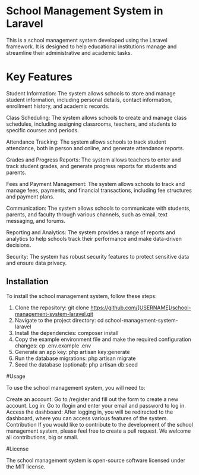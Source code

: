 # School Management System in Laravel

This is a school management system developed using the Laravel framework. It is designed to help educational institutions manage and streamline their administrative and academic tasks.

# Key Features

Student Information: The system allows schools to store and manage student information, including personal details, contact information, enrollment history, and academic records.

Class Scheduling: The system allows schools to create and manage class schedules, including assigning classrooms, teachers, and students to specific courses and periods.

Attendance Tracking: The system allows schools to track student attendance, both in person and online, and generate attendance reports.

Grades and Progress Reports: The system allows teachers to enter and track student grades, and generate progress reports for students and parents.

Fees and Payment Management: The system allows schools to track and manage fees, payments, and financial transactions, including fee structures and payment plans.

Communication: The system allows schools to communicate with students, parents, and faculty through various channels, such as email, text messaging, and forums.

Reporting and Analytics: The system provides a range of reports and analytics to help schools track their performance and make data-driven decisions.

Security: The system has robust security features to protect sensitive data and ensure data privacy.

## Installation
To install the school management system, follow these steps:

1) Clone the repository: git clone https://github.com/[USERNAME]/school-management-system-laravel.git
2) Navigate to the project directory: cd school-management-system-laravel
3) Install the dependencies: composer install
4) Copy the example environment file and make the required configuration changes: cp .env.example .env
5) Generate an app key: php artisan key:generate
6) Run the database migrations: php artisan migrate
7) Seed the database (optional): php artisan db:seed

#Usage

To use the school management system, you will need to:

Create an account: Go to /register and fill out the form to create a new account.
Log in: Go to /login and enter your email and password to log in.
Access the dashboard: After logging in, you will be redirected to the dashboard, where you can access various features of the system.
Contribution
If you would like to contribute to the development of the school management system, please feel free to create a pull request. We welcome all contributions, big or small.

#License

The school management system is open-source software licensed under the MIT license.
